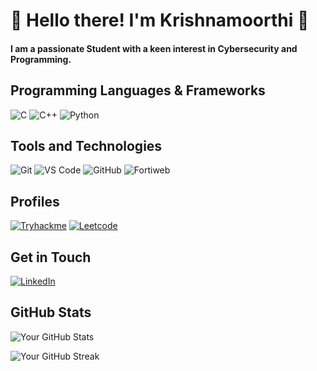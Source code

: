 # 👋 Hello there! I'm Krishnamoorthi 👋

#### I am a passionate Student with a keen interest in Cybersecurity and Programming.

## Programming Languages & Frameworks

![C](https://img.shields.io/badge/-C-ffffff?logo=C&logoColor=00599C&style=flat-square)
![C++](https://img.shields.io/badge/-C%2B%2B-ffffff?logo=C%2B%2B&logoColor=00599C&style=flat-square)
![Python](https://img.shields.io/badge/-Python-ffffff?logo=python&logoColor=306998&style=flat-square)


## Tools and Technologies

![Git](https://img.shields.io/badge/-Git-ffffff?logo=git&logoColor=F05032&style=flat-square)
![VS Code](https://img.shields.io/badge/-VS%20Code-007ACC?logo=visual-studio-code&logoColor=ffffff&style=flat-square&color=ffffff)
![GitHub](https://img.shields.io/badge/-GitHub-ffffff?logo=github&logoColor=181717&style=flat-square)
![Fortiweb](https://img.shields.io/badge/-Fortiweb-ffffff?logo=Fortinet&logoColor=F05032&style=flat-square)

## Profiles

[![Tryhackme](https://img.shields.io/badge/-Tryhackme-ffffff?logo=Tryhackme&logoColor=red&style=flat-square)](https://tryhackme.com/p/Kr1shna02)
[![Leetcode](https://img.shields.io/badge/-Leetcode-ffffff?logo=Leetcode&logoColor=000000&style=flat-square)](https://leetcode.com/u/Kr1shna02/)

## Get in Touch

[![LinkedIn](https://img.shields.io/badge/-LinkedIn-ffffff?logo=linkedin&logoColor=0077B5&style=flat-square)](https://www.linkedin.com/in/krishnamoorthi-p-l-3307bb28a)

## GitHub Stats

![Your GitHub Stats](https://github-readme-stats.vercel.app/api?username=Kr1shna02&show_icons=true&count_private=true&hide_title=true&hide=prs&theme=radical&border_radius=10)

![Your GitHub Streak](https://github-readme-streak-stats.herokuapp.com/?user=Kr1shna02&theme=radical&border_radius=10)    


